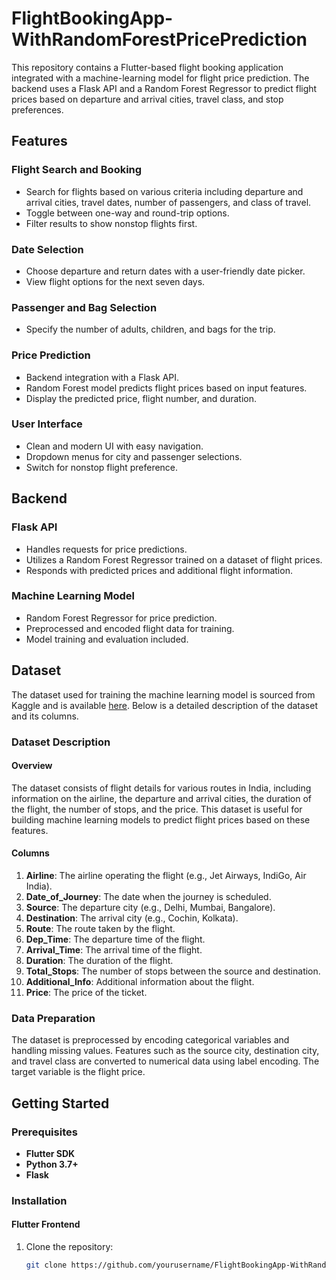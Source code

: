 # FlightBookingApp-WithRandomForestPricePrediction
This repository contains a Flutter-based flight booking application integrated with a machine-learning model for flight price prediction. The backend uses a Flask API and a Random Forest Regressor to predict flight prices based on departure and arrival cities, travel class, and stop preferences.

## Features

### Flight Search and Booking
- Search for flights based on various criteria including departure and arrival cities, travel dates, number of passengers, and class of travel.
- Toggle between one-way and round-trip options.
- Filter results to show nonstop flights first.

### Date Selection
- Choose departure and return dates with a user-friendly date picker.
- View flight options for the next seven days.

### Passenger and Bag Selection
- Specify the number of adults, children, and bags for the trip.

### Price Prediction
- Backend integration with a Flask API.
- Random Forest model predicts flight prices based on input features.
- Display the predicted price, flight number, and duration.

### User Interface
- Clean and modern UI with easy navigation.
- Dropdown menus for city and passenger selections.
- Switch for nonstop flight preference.

## Backend

### Flask API
- Handles requests for price predictions.
- Utilizes a Random Forest Regressor trained on a dataset of flight prices.
- Responds with predicted prices and additional flight information.

### Machine Learning Model
- Random Forest Regressor for price prediction.
- Preprocessed and encoded flight data for training.
- Model training and evaluation included.

## Dataset

The dataset used for training the machine learning model is sourced from Kaggle and is available [here](https://www.kaggle.com/datasets/shubhambathwal/flight-price-prediction). Below is a detailed description of the dataset and its columns.

### Dataset Description

#### Overview
The dataset consists of flight details for various routes in India, including information on the airline, the departure and arrival cities, the duration of the flight, the number of stops, and the price. This dataset is useful for building machine learning models to predict flight prices based on these features.

#### Columns

1. **Airline**: The airline operating the flight (e.g., Jet Airways, IndiGo, Air India).
2. **Date_of_Journey**: The date when the journey is scheduled.
3. **Source**: The departure city (e.g., Delhi, Mumbai, Bangalore).
4. **Destination**: The arrival city (e.g., Cochin, Kolkata).
5. **Route**: The route taken by the flight.
6. **Dep_Time**: The departure time of the flight.
7. **Arrival_Time**: The arrival time of the flight.
8. **Duration**: The duration of the flight.
9. **Total_Stops**: The number of stops between the source and destination.
10. **Additional_Info**: Additional information about the flight.
11. **Price**: The price of the ticket.

### Data Preparation
The dataset is preprocessed by encoding categorical variables and handling missing values. Features such as the source city, destination city, and travel class are converted to numerical data using label encoding. The target variable is the flight price.

## Getting Started

### Prerequisites
- **Flutter SDK**
- **Python 3.7+**
- **Flask**

### Installation

#### Flutter Frontend
1. Clone the repository:
   ```bash
   git clone https://github.com/yourusername/FlightBookingApp-WithRandomForestPricePrediction.git
